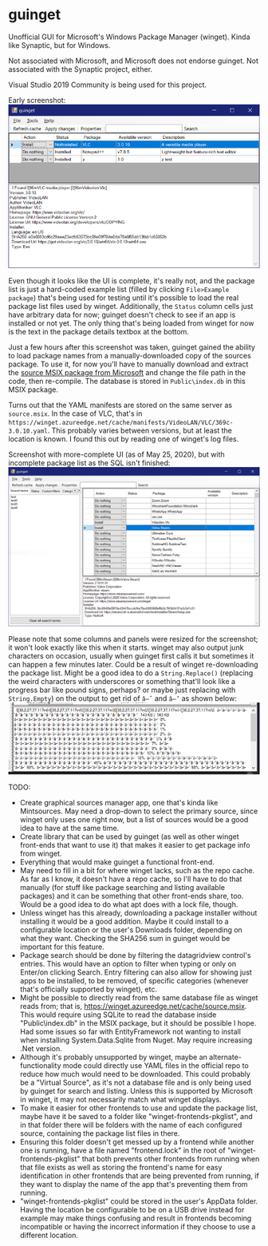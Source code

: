 # guinget
Unofficial GUI for Microsoft's Windows Package Manager (winget). Kinda like Synaptic, but for Windows.

Not associated with Microsoft, and Microsoft does not endorse guinget.
Not associated with the Synaptic project, either.

Visual Studio 2019 Community is being used for this project.

Early screenshot:
![](/docs/images/screenshot.png?raw=true)

Even though it looks like the UI is complete, it's really not, and the package list is just a hard-coded example list (filled by clicking `File>Example package`) that's being used for testing until it's possible to load the real package list files used by winget. Additionally, the `Status` column cells just have arbitrary data for now; guinget doesn't check to see if an app is installed or not yet. The only thing that's being loaded from winget for now is the text in the package details textbox at the bottom.

Just a few hours after this screenshot was taken, guinget gained the ability to load package names from a manually-downloaded copy of the sources package. To use it, for now you'll have to manually download and extract the [source MSIX package from Microsoft](https://winget.azureedge.net/cache/source.msix) and change the file path in the code, then re-compile. The database is stored in `Public\index.db` in this MSIX package.

Turns out that the YAML manifests are stored on the same server as `source.msix`. In the case of VLC, that's in `https://winget.azureedge.net/cache/manifests/VideoLAN/VLC/369c-3.0.10.yaml`. This probably varies between versions, but at least the location is known. I found this out by reading one of winget's log files.

Screenshot with more-complete UI (as of May 25, 2020), but with incomplete package list as the SQL isn't finished:
![](/docs/images/screenshot-morecompleteui_butincompletepkglist.png?raw=true)

Please note that some columns and panels were resized for the screenshot; it won't look exactly like this when it starts. winget may also output junk characters on occasion, usually when guinget first calls it but sometimes it can happen a few minutes later. Could be a result of winget re-downloading the package list. Might be a good idea to do a `String.Replace()` (replacing the weird characters with underscores or something that'll look like a progress bar like pound signs, perhaps? or maybe just replacing with `String.Empty`) on the output to get rid of `â–ˆ` and `â–’` as shown below:
![](/docs/images/screenshot-sometimes-winget-makes-a-mess-of-the-details.png?raw=true)

TODO:
- Create graphical sources manager app, one that's kinda like Mintsources. May need a drop-down to select the primary source, since winget only uses one right now, but a list of sources would be a good idea to have at the same time.
- Create library that can be used by guinget (as well as other winget front-ends that want to use it) that makes it easier to get package info from winget.
- Everything that would make guinget a functional front-end.
- May need to fill in a bit for where winget lacks, such as the repo cache. As far as I know, it doesn't have a repo cache, so I'll have to do that manually (for stuff like package searching and listing available packages) and it can be something that other front-ends share, too. Would be a good idea to do what apt does with a lock file, though.
- Unless winget has this already, downloading a package installer without installing it would be a good addition. Maybe it could install to a configurable location or the user's Downloads folder, depending on what they want. Checking the SHA256 sum in guinget would be important for this feature.
- Package search should be done by filtering the datagridview control's entries. This would have an option to filter when typing or only on Enter/on clicking Search. Entry filtering can also allow for showing just apps to be installed, to be removed, of specific categories (whenever that's officially supported by winget), etc.
- Might be possible to directly read from the same database file as winget reads from; that is, https://winget.azureedge.net/cache/source.msix. This would require using SQLite to read the database inside "Public\index.db" in the MSIX package, but it should be possible I hope. Had some issues so far with EntityFramework not wanting to install when installing System.Data.Sqlite from Nuget. May require increasing .Net version.
- Although it's probably unsupported by winget, maybe an alternate-functionality mode could directly use YAML files in the official repo to reduce how much would need to be downloaded. This could probably be a "Virtual Source", as it's not a database file and is only being used by guinget for search and listing. Unless this is supported by Microsoft in winget, it may not necessarily match what winget displays.
- To make it easier for other frontends to use and update the package list, maybe have it be saved to a folder like "winget-frontends-pkglist", and in that folder there will be folders with the name of each configured source, containing the package list files in there.
- Ensuring this folder doesn't get messed up by a frontend while another one is running, have a file named "frontend.lock" in the root of "winget-frontends-pkglist" that both prevents other frontends from running when that file exists as well as storing the frontend's name for easy identification in other frontends that are being prevented from running, if they want to display the name of the app that's preventing them from running.
- "winget-frontends-pkglist" could be stored in the user's AppData folder. Having the location be configurable to be on a USB drive instead for example may make things confusing and result in frontends becoming incompatible or having the incorrect information if they choose to use a different location.
